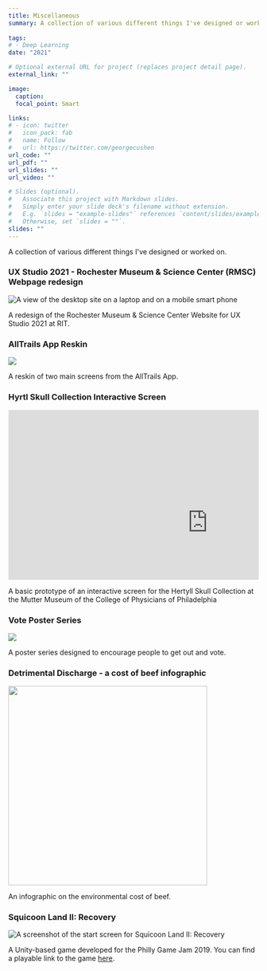 ```yaml
---
title: Miscellaneous 
summary: A collection of various different things I've designed or worked on.<br><br>
  
tags:
# - Deep Learning
date: "2021"

# Optional external URL for project (replaces project detail page).
external_link: ""

image:
  caption: 
  focal_point: Smart

links:
# - icon: twitter
#   icon_pack: fab
#   name: Follow
#   url: https://twitter.com/georgecushen
url_code: ""
url_pdf: ""
url_slides: ""
url_video: ""

# Slides (optional).
#   Associate this project with Markdown slides.
#   Simply enter your slide deck's filename without extension.
#   E.g. `slides = "example-slides"` references `content/slides/example-slides.md`.
#   Otherwise, set `slides = ""`.
slides: ""
---
```


A collection of various different things I've designed or worked on.

<h3>UX Studio 2021 - Rochester Museum & Science Center (RMSC) Webpage redesign</h3>

<img src="/portfolio/misc/RMSC.png" alt="A view of the desktop site on a laptop and on a mobile smart phone">

A redesign of the Rochester Museum & Science Center Website for UX Studio 2021 at RIT.

<h3>AllTrails App Reskin</h3>

<img src="/portfolio/misc/AllTrails.png">

A reskin of two main screens from the AllTrails App.

<h3>Hyrtl Skull Collection Interactive Screen</h3>

<div style="  position: relative; padding-bottom: 67.5%; height: 0; margin: 10px 0; overflow: hidden;">
  <iframe style="border: 1px solid rgba(0, 0, 0, 0.1);" width="800" height="450" src="https://www.figma.com/embed?embed_host=share&url=https%3A%2F%2Fwww.figma.com%2Fproto%2FSAB5uqUzoRsV0c8Qs7Nor2%2FJacob-Scarani-Museum-Interactive-Exhibit%3Fpage-id%3D212%253A990%26node-id%3D270%253A54%26viewport%3D637%252C487%252C0.22918730974197388%26scaling%3Dcontain" allowfullscreen></iframe>
</div>

A basic prototype of an interactive screen for the Hertyll Skull Collection at the Mutter Museum of the College of Physicians of Philadelphia

<!-- <h3>Kanji Study App Redesign</h3> -->

<!-- <img src="/portfolio/misc/kanjistudy.png">

A reskin of two main screen from the Kanji Study app for Android. -->

<h3>Vote Poster Series</h3>

<img src="/portfolio/misc/vote.png">

A poster series designed to encourage people to get out and vote.

<h3>Detrimental Discharge - a cost of beef infographic</h3>

<img src="/portfolio/misc/cost-of-beef.png" width="400px">

An infographic on the environmental cost of beef. 

<h3>Squicoon Land II: Recovery</h3>

<img src="/portfolio/misc/squicoonland.png" alt="A screenshot of the start screen for Squicoon Land II: Recovery">

A Unity-based game developed for the Philly Game Jam 2019. You can find a playable link to the game <a href="https://lakupo.itch.io/squicoon-land-ii">here</a>.
